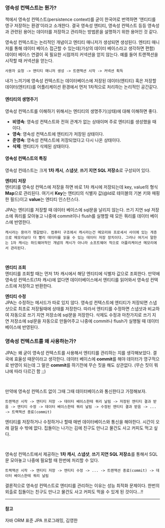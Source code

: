 ### 영속성 컨텍스트는 뭔가?

책에서 영속성 컨텍스트(persistence context)를 굳이 한국어로 번역하면 '엔티티를 영구 저장하는 환경'이라고 소개한다. 결국 영속성 엔티티, 영속성 컨텍스트 등등 영속성과 관련된 용어는 데이터를 저장하고 관리하는 방법론을 설명하기 위한 용어인 것 같다.  

영속성 컨텍스트는 논리적인 개념이고 엔티티 매니저가 생성되면 생성된다. 엔티티 매니저를 통해 데이터 베이스 접근할 수 있는데(가상의 데이터 베이스라고 생각하면 편함) 데이터 베이스 연결이 꼭 필요한 시점까지 커넥션을 얻지 않는다. 예를 들어 트랜잭션을 시작할 때 커넥션을 얻는다.

```
사용자 요청 -> 앤티티 매니저 생성 -> 트랜잭션 시작 -> 커넥션 획득 
```

내가 느끼기에 영속성 컨텍스트는 데이터베이스에 저장된 데이터(엔티티) 혹은 저장할 데이터(엔티티)를 어플리케이션 환경에서 먼저 1차적으로 처리하는 논리적인 공간같다.

#### 엔티티의 생명주기

영속성 컨텍스트를 이해하기 위해서는 엔티티의 생명주기(상태)에 대해 이해하면 좋다.
- **비영속**: 영속성 컨텍스트와 전혀 관계가 없는 상태이며 주로 엔티티를 생성했을 때 이다.
- **영속**: 영속성 컨텍스트에 엔티티가 저장된 상태이다.
- **준영속**: 영속성 컨텍스트에 저장되었다고 다시 나온 상태이다.
- **삭제**: 엔티티가 삭제된 상태이다.

#### 영속성 컨텍스트의 특징

영속성 컨테스트는 크게 **1차 캐시**, **스냅샷**, **쓰기 지연 SQL 저장소**로 구성되어 있다.  

**엔티티 저장**  
엔티티를 영속성 컨텍스에 저장을 하면 바로 1차 캐시에 저장되는데 key, value의 형식 **Map**으로 관리된다. 여기서 **Key**는 엔티티의 식별자 값(@Id로 테이블의 기본 키와 매핑한 필드)이고 **value**는 엔티티 인스턴스다.  

JPA는 엔티티를 저장할 때 데이터 베이스에 sql문을 날리지 않는다. 쓰기 지연 sql 저장소에 쿼리를 모아놓고 나중에 commit이나 flush를 실행할 때 모든 쿼리를 데이터 베이스에 반영한다.

```
캐시라는 용어가 헷갈렸다. 컴퓨터 구조에서 캐시라는건 메모리와 프로세서 사이에 있는 게층으로 메모리보다 더 빨리 데이터를 읽을 수 있는 데이터 저장 장치이다. 그러나 여기서 말한는 1차 캐시는 하드웨어적인 개념의 캐시가 아니라 소프트웨어 적으로 어플리케이션 메모리에서 관리된다.
``` 
<br>

**엔티티 조회**  
엔티티를 조회할 때는 먼저 1차 캐시에서 해당 엔티티에 식별자 값으로 조회한다. 만약에 영속성 컨텍스트(1차 캐시)에 없다면 데이터베이스에서 엔티티를 읽어와서 영속성 컨텍스트에 저장하고 반환한다.

**엔티티 수정**  
JPA는 수정하는 메서드가 따로 있지 않다. 영속성 컨텍스트에 엔티티가 저장되면 스냅샷으로 최초로 저장될때에 상태를 저장한다. 따라서 엔티티를 수정하면 스냅샷과 비교하여 자동으로 쓰기 지연 저장소에 sql문을 저장한다. 삭제도 수정과 마찬가지로 쓰기 지연 저장소에 sql문을 자동으로 만들어주고 나중에 commit나 flush가 실행될 때 데이터 베이스에 반영된다. 

### 영속성 컨텍스트를 왜 사용하는가?
JPA는 왜 굳이 영속성 컨텍스트를 사용해서 엔티티를 관리하는 지를 생각해보았다. 결국에 효율성 때문이라고 생각한다. 
데이터 베이스에 **commit**를 해야 데이터가 영구적으로 반영이 되는데 그 말은 **commit**를 하기전에 무슨 짓을 해도 상관없다. (무슨 짓이 뭐냐에 따라 다르긴 함 ;;)

<br>

만약에 영속성 컨텍스트 없이 그때 그때 데이터베이스와 통신한다고 가정해보자.
```
트랜잭션 시작 -> 엔티티 저장 -> 데이터 베이스한테 쿼리 날림 -> 저장된 엔티티 결과 받음 -> 엔티티 수정 -> 데이터 베이스한테 쿼리 날림 -> 수정된 엔티티 결과 받음 -> ... -> 트랙잭션 종료(commit)
```
엔티티를 저장하거나 수정하거나 할때 매번 데이터베이스와 통신을 해야한다. 시간이 오래 걸릴 수 밖에 없다. 집돌이는 나가는 김에 친구도 만나고 물건도 사고 커피도 먹고 싶다.

<br>

영속성 컨텍스트에서 제공하는 **1차 캐시**, **스냅샷**, **쓰기 지연 SQL 저장소**를 통해서 SQL문 모아놓고 나중에 필요할 때 한번에 처리할 수 있다.
```
트랙잭션 시작 -> 엔티티 저장 -> 엔티티 수정 -> ... -> 트랜잭션 종료(commit) -> 데이터 베이스한테 쿼리 날림
```
결론적으로 영속성 컨텍스트로 엔티티를 관리하는 이유는 성능 최적화 문제이다. 한번의 외출로 집돌이는 친구도 만나고 물건도 사고 커피도 먹을 수 있게 된 것이다...!!

---
#### 참고
자바 ORM 표준 JPA 프로그래밍, 김영한
